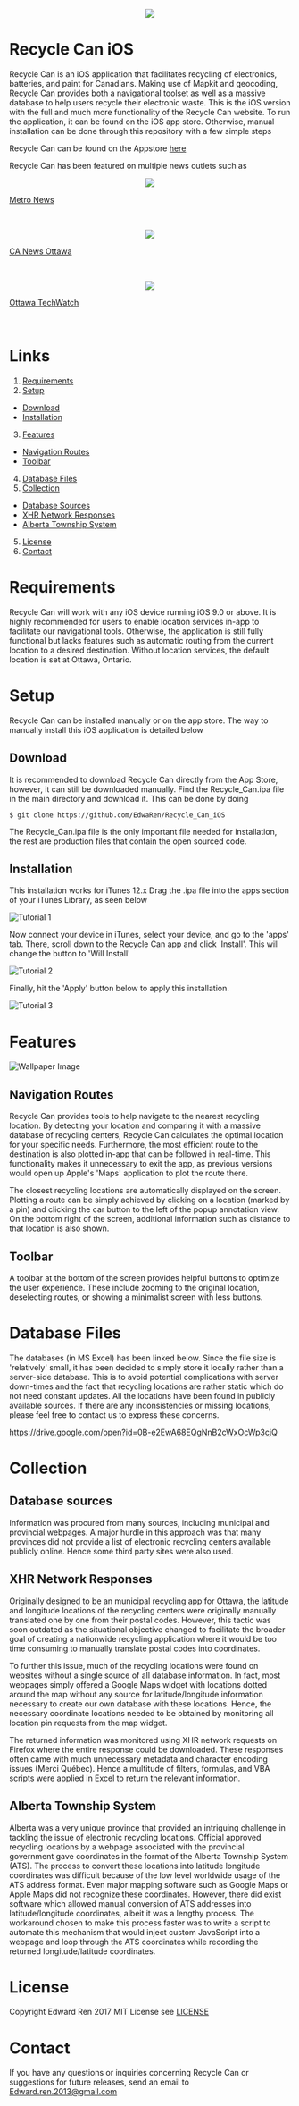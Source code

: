 
<p align="center">

<img src="./images/media1.jpg">
</p>

# Recycle Can iOS

Recycle Can is an iOS application that facilitates recycling of electronics, batteries, and paint for Canadians. Making use of Mapkit and geocoding, Recycle Can provides both a navigational toolset as well as a massive database to help users recycle their electronic waste. This is the iOS version with the full and much more functionality of the Recycle Can website. To run the application, it can be found on the iOS app store. Otherwise, manual installation can be done through this repository with a few simple steps

Recycle Can can be found on the Appstore [here](https://itunes.apple.com/us/app/recycle-can/id1248915926?ls=1&mt=8)

Recycle Can has been featured on multiple news outlets such as

<p align="center">
<img src="./images/MetroNewsLogo.png"><br/>
</p>

<p align="center">

[Metro News](http://www.metronews.ca/news/ottawa/2017/08/30/ottawa-student-s-recycling-app-a-success.html)

<br/>

</p>

<p align="center">
<img src="./images/CANewsOttawaLogo.png"><br/>
</p>

<p align="center">

[CA News Ottawa](http://www.canewsottawa.ca/single-post/2017/08/28/Ottawa-Teen-Takes-on-the-Toxic-Problem-of-Electronic-Waste)

<br/>

</p>

<p align="center">
<img src="./images/OttawaTechWatchLogo.png"><br/>
</p>

<p align="center">

[Ottawa TechWatch](http://www.ottawatechwatch.com/story.php?title=recycle-can)

<br/>

</p>


# Links

1. [Requirements](#requirements)
2. [Setup](#setup)
* [Download](#download)
* [Installation](#installation)
3. [Features](#features)<br />
* [Navigation Routes](#navigation-routes)
* [Toolbar](#toolbar)<br />
4. [Database Files](#database-files)
5. [Collection](#collection)
* [Database Sources](#database-sources)
* [XHR Network Responses](#xhr-network-responses)
* [Alberta Township System](#alberta-township-system)<br/>
5. [License](#license)
6. [Contact](#contact)


# Requirements
Recycle Can will work with any iOS device running iOS 9.0 or above. It is highly recommended for users to enable location services in-app to facilitate our navigational tools. Otherwise, the application is still fully functional but lacks features such as automatic routing from the current location to a desired destination. Without location services, the default location is set at Ottawa, Ontario.

# Setup
Recycle Can can be installed manually or on the app store. The way to manually install this iOS application is detailed below

## Download
It is recommended to download Recycle Can directly from the App Store, however, it can still be downloaded manually. Find the Recycle_Can.ipa file in the main directory and download it. This can be done by doing

```
$ git clone https://github.com/EdwaRen/Recycle_Can_iOS
```
The Recycle_Can.ipa file is the only important file needed for installation, the rest are production files that contain the open sourced code.

## Installation
This installation works for iTunes 12.x
Drag the .ipa file into the apps section of your iTunes Library, as seen below

![Tutorial 1](./images/tutorial0.png)

Now connect your device in iTunes, select your device, and go to the 'apps' tab. There, scroll down to the Recycle Can app and click 'Install'. This will change the button to 'Will Install'

![Tutorial 2](./images/tutorial2.png)

Finally, hit the 'Apply' button below to apply this installation.

![Tutorial 3](./images/tutorial3.png)




# Features
![Wallpaper Image](./images/media5.jpg)

## Navigation Routes
Recycle Can provides tools to help navigate to the nearest recycling location. By detecting your location and comparing it with a massive database of recycling centers, Recycle Can calculates the optimal location for your specific needs. Furthermore, the most efficient route to the destination is also plotted in-app that can be followed in real-time. This functionality makes it unnecessary to exit the app, as previous versions would open up Apple's 'Maps' application to plot the route there.

The closest recycling locations are automatically displayed on the screen. Plotting a route can be simply achieved by clicking on a location (marked by a pin) and clicking the car button to the left of the popup annotation view. On the bottom right of the screen, additional information such as distance to that location is also shown.

## Toolbar
A toolbar at the bottom of the screen provides helpful buttons to optimize the user experience. These include zooming to the original location, deselecting routes, or showing a minimalist screen with less buttons.

# Database Files
The databases (in MS Excel) has been linked below. Since the file size is 'relatively' small, it has been decided to simply store it locally rather than a server-side database. This is to avoid potential complications with server down-times and the fact that recycling locations are rather static which do not need constant updates. All the locations have been found in publicly available sources. If there are any inconsistencies or missing locations, please feel free to contact us to express these concerns.

https://drive.google.com/open?id=0B-e2EwA68EQgNnB2cWxOcWp3cjQ

# Collection

## Database sources
Information was procured from many sources, including municipal and provincial webpages. A major hurdle in this approach was that many provinces did not provide a list of electronic recycling centers available publicly online. Hence some third party sites were also used.

## XHR Network Responses
Originally designed to be an municipal recycling app for Ottawa, the latitude and longitude locations of the recycling centers were originally manually translated one by one from their postal codes. However, this tactic was soon outdated as the situational objective changed to facilitate the broader goal of creating a nationwide recycling application where it would be too time consuming to manually translate postal codes into coordinates.

To further this issue, much of the recycling locations were found on websites without a single source of all database information. In fact, most webpages simply offered a Google Maps widget with locations dotted around the map without any source for latitude/longitude information necessary to create our own database with these locations. Hence, the necessary coordinate locations needed to be obtained by monitoring all location pin requests from the map widget.

The returned information was monitored using XHR network requests on Firefox where the entire response could be downloaded. These responses often came with much unnecessary metadata and character encoding issues (Merci Québec). Hence a multitude of filters, formulas, and VBA scripts were applied in Excel to return the relevant information.

## Alberta Township System
Alberta was a very unique province that provided an intriguing challenge in tackling the issue of electronic recycling locations. Official approved recycling locations by a webpage associated with the provincial government gave coordinates in the format of the Alberta Township System (ATS). The process to convert these locations into latitude longitude coordinates was difficult because of the low level worldwide usage of the ATS address format. Even major mapping software such as Google Maps or Apple Maps did not recognize these coordinates. However, there did exist software which allowed manual conversion of ATS addresses into latitude/longitude coordinates, albeit it was a lengthy process. The workaround chosen to make this process faster was to write a script to automate this  mechanism that would inject custom JavaScript into a webpage and loop through the ATS coordinates while recording the returned longitude/latitude coordinates.

# License
Copyright Edward Ren 2017
MIT License see [LICENSE](../blob/master/LICENSE)

# Contact
If you have any questions or inquiries concerning Recycle Can or suggestions for future releases, send an email to Edward.ren.2013@gmail.com
